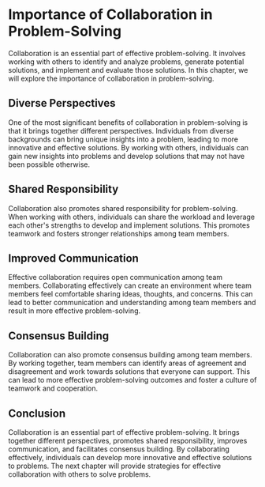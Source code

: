 Importance of Collaboration in Problem-Solving
================================================================================================

Collaboration is an essential part of effective problem-solving. It involves working with others to identify and analyze problems, generate potential solutions, and implement and evaluate those solutions. In this chapter, we will explore the importance of collaboration in problem-solving.

Diverse Perspectives
--------------------

One of the most significant benefits of collaboration in problem-solving is that it brings together different perspectives. Individuals from diverse backgrounds can bring unique insights into a problem, leading to more innovative and effective solutions. By working with others, individuals can gain new insights into problems and develop solutions that may not have been possible otherwise.

Shared Responsibility
---------------------

Collaboration also promotes shared responsibility for problem-solving. When working with others, individuals can share the workload and leverage each other's strengths to develop and implement solutions. This promotes teamwork and fosters stronger relationships among team members.

Improved Communication
----------------------

Effective collaboration requires open communication among team members. Collaborating effectively can create an environment where team members feel comfortable sharing ideas, thoughts, and concerns. This can lead to better communication and understanding among team members and result in more effective problem-solving.

Consensus Building
------------------

Collaboration can also promote consensus building among team members. By working together, team members can identify areas of agreement and disagreement and work towards solutions that everyone can support. This can lead to more effective problem-solving outcomes and foster a culture of teamwork and cooperation.

Conclusion
----------

Collaboration is an essential part of effective problem-solving. It brings together different perspectives, promotes shared responsibility, improves communication, and facilitates consensus building. By collaborating effectively, individuals can develop more innovative and effective solutions to problems. The next chapter will provide strategies for effective collaboration with others to solve problems.
